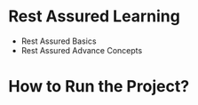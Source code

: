 # Rest Assured Learning

- Rest Assured Basics
- Rest Assured Advance Concepts

# How to Run the Project?